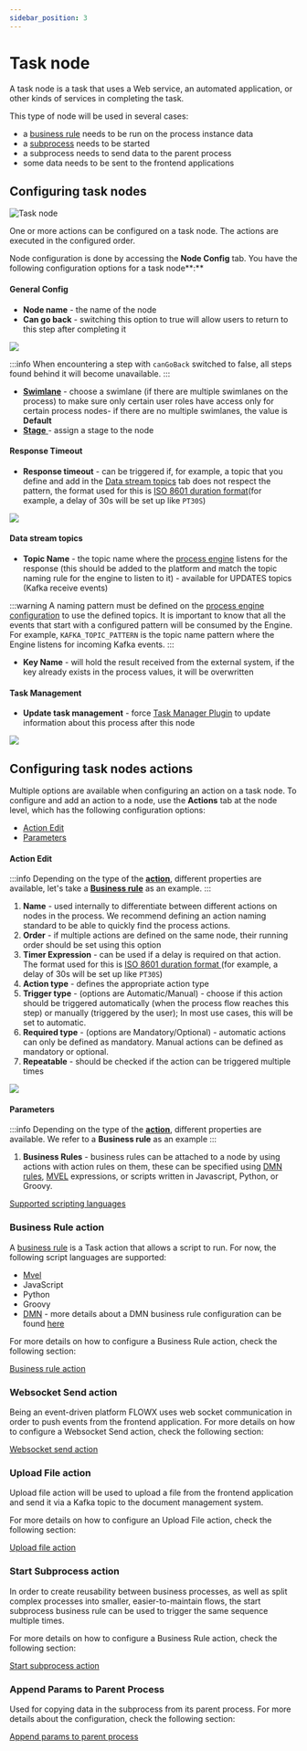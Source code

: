 ```yaml
---
sidebar_position: 3
---
```

# Task node

A task node is a task that uses a Web service, an automated application, or other kinds of services in completing the task.

This type of node will be used in several cases:

* a [business rule](#business-rule-action) needs to be run on the process instance data
* a [subprocess](./start-subprocess-action.md) needs to be started
* a subprocess needs to send data to the parent process
* some data needs to be sent to the frontend applications

## Configuring task nodes

![Task node](../img/service_task.png#center)

One or more actions can be configured on a task node. The actions are executed in the configured order.

Node configuration is done by accessing the **Node Config** tab. You have the following configuration options for a task node**:**

#### General Config

* **Node name** - the name of the node
* **Can go back** - switching this option to true will allow users to return to this step after completing it

![](../img/task_node_general_config.png)

:::info
When encountering a step with `canGoBack` switched to false, all steps found behind it will become unavailable.
:::

* [**Swimlane**](../../../platform-deep-dive/user-roles-management/swimlanes.md) - choose a swimlane (if there are multiple swimlanes on the process) to make sure only certain user roles have access only for certain process nodes- if there are no multiple swimlanes, the value is **Default**
* [**Stage** ](../../../platform-deep-dive/plugins/custom-plugins/task-management/using-stages.md)- assign a stage to the node

#### Response Timeout

* **Response timeout** - can be triggered if, for example, a topic that you define and add in the [Data stream topics](./#data-stream-topics) tab does not respect the pattern, the format used for this is [ISO 8601 duration format](https://www.w3.org/TR/NOTE-datetime)(for example, a delay of 30s will be set up like `PT30S`)

![](../img/task_node_response_timeout.png)

#### Data stream topics

*  **Topic Name** - the topic name where the [process engine](../../../platform-deep-dive/core-components/flowx-engine/flowx-engine.md) listens for the response (this should be added to the platform and match the topic naming rule for the engine to listen to it) - available for UPDATES topics (Kafka receive events)

:::warning
A naming pattern must be defined on the [process engine configuration](../../../platform-setup-guides/flowx-engine-setup-guide/flowx-engine-setup-guide.md#configuring-kafka) to use the defined topics. It is important to know that all the events that start with a configured pattern will be consumed by the Engine. For example, `KAFKA_TOPIC_PATTERN` is the topic name pattern where the Engine listens for incoming Kafka events.
:::

* **Key Name** - will hold the result received from the external system, if the key already exists in the process values, it will be overwritten

#### Task Management

* **Update task management** - force [Task Manager Plugin](../../../platform-deep-dive/plugins/custom-plugins/task-management/task-management.md) to update information about this process after this node

![](../img/task_node_task_management.png)

## Configuring task nodes actions

Multiple options are available when configuring an action on a task node. To configure and add an action to a node, use the **Actions** tab at the node level, which has the following configuration options:

* [Action Edit](./#action-edit)
* [Parameters](./#parameters)

#### Action Edit

:::info
Depending on the type of the [**action**](../../actions.md), different properties are available, let's take a [**Business rule**](./business-rule-action/) as an example.
:::

1. **Name** - used internally to differentiate between different actions on nodes in the process. We recommend defining an action naming standard to be able to quickly find the process actions.
2. **Order** - if multiple actions are defined on the same node, their running order should be set using this option
3. **Timer Expression** - can be used if a delay is required on that action. The format used for this is [ISO 8601 duration format ](https://www.digi.com/resources/documentation/digidocs/90001437-13/reference/r\_iso\_8601\_duration\_format.htm)(for example, a delay of 30s will be set up like `PT30S`)
4. **Action type** - defines the appropriate action type
5. **Trigger type** - (options are Automatic/Manual) - choose if this action should be triggered automatically (when the process flow reaches this step) or manually (triggered by the user); In most use cases, this will be set to automatic.
6. **Required type** - (options are Mandatory/Optional) - automatic actions can only be defined as mandatory. Manual actions can be defined as mandatory or optional.&#x20;
7. **Repeatable** - should be checked if the action can be triggered multiple times

![](../img/task_node_action_edit.png)

#### Parameters

:::info
Depending on the type of the [**action**](../../actions.md), different properties are available. We refer to a **Business rule** as an example
:::

1. **Business Rules** - business rules can be attached to a node by using actions with action rules on them, these can be specified using [DMN rules](./business-rule-action/dmn-business-rule-action.md), [MVEL](../../../platform-overview/frameworks-and-standards/business-process-industry-standards/intro-to-mvel.md) expressions, or scripts written in Javascript, Python, or Groovy.

[Supported scripting languages](../../../building-blocks/supported-scripts.md)

### Business Rule action

A [business rule](business-rule-action/) is a Task action that allows a script to run. For now, the following script languages are supported:

* [Mvel](../../../platform-overview/frameworks-and-standards/business-process-industry-standards/intro-to-mvel.md)
* JavaScript
* Python
* Groovy
* [DMN](../../../platform-overview/frameworks-and-standards/business-process-industry-standards/intro-to-dmn.md) - more details about a DMN business rule configuration can be found [here](business-rule-action/dmn-business-rule-action.md)

For more details on how to configure a Business Rule action, check the following section:


[Business rule action](business-rule-action/)

### Websocket Send action

Being an event-driven platform FLOWX uses web socket communication in order to push events from the frontend application.
For more details on how to configure a Websocket Send action, check the following section:

[Websocket send action](websocket-send-action.md)

### Upload File action

Upload file action will be used to upload a file from the frontend application and send it via a Kafka topic to the document management system.

For more details on how to configure an Upload File action, check the following section:

[Upload file action](upload-file-action.md)

### Start Subprocess action

In order to create reusability between business processes, as well as split complex processes into smaller, easier-to-maintain flows, the start subprocess business rule can be used to trigger the same sequence multiple times.

For more details on how to configure a Business Rule action, check the following section:

[Start subprocess action](start-subprocess-action.md)

### Append Params to Parent Process

Used for copying data in the subprocess from its parent process.
For more details about the configuration, check the following section:


[Append params to parent process](append-params-to-parent-process.md)
